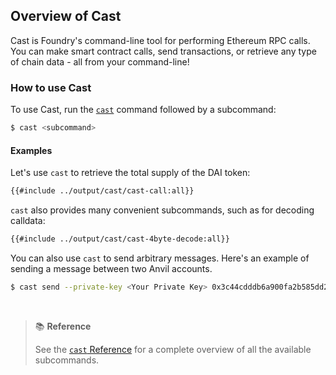 ## Overview of Cast

Cast is Foundry's command-line tool for performing Ethereum RPC calls. You can make smart contract calls, send transactions, or retrieve any type of chain data - all from your command-line!

### How to use Cast

To use Cast, run the [`cast`](../reference/cast/cast.md) command followed by a subcommand:

```bash
$ cast <subcommand>
```

#### Examples

Let's use `cast` to retrieve the total supply of the DAI token:

```bash
{{#include ../output/cast/cast-call:all}}
```

`cast` also provides many convenient subcommands, such as for decoding calldata:

```bash
{{#include ../output/cast/cast-4byte-decode:all}}
```

You can also use `cast` to send arbitrary messages. Here's an example of sending a message between two Anvil accounts.

```bash
$ cast send --private-key <Your Private Key> 0x3c44cdddb6a900fa2b585dd299e03d12fa4293bc $(cast --from-utf8 "hello world") --rpc-url http://127.0.0.1:8545/
```

<br>

> 📚 **Reference**
> 
> See the [`cast` Reference](../reference/cast/) for a complete overview of all the available subcommands.
